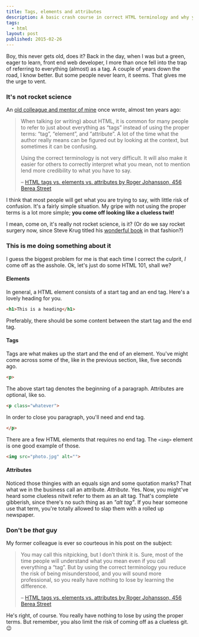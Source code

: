 ```yaml
---
title: Tags, elements and attributes
description: A basic crash course in correct HTML terminology and why you should learn it.
tags:
  - html
layout: post
published: 2015-02-26
---
```


Boy, this never gets old, does it? Back in the day, when I was but a green, eager to learn, front end web developer, I more than once fell into the trap of referring to everything (almost) as a tag. A couple of years down the road, I know better. But some people never learn, it seems. That gives me the urge to vent.

### It's not rocket science

An [old colleague and mentor of mine](http://www.456bereastreet.com) once wrote, almost ten years ago:

> When talking (or writing) about HTML, it is common for many people to refer to just about everything as “tags” instead of using the proper terms: “tag”, “element”, and “attribute”. A lot of the time what the author really means can be figured out by looking at the context, but sometimes it can be confusing.
>
> Using the correct terminology is not very difficult. It will also make it easier for others to correctly interpret what you mean, not to mention lend more credibility to what you have to say.
>
> – [HTML tags vs. elements vs. attributes by Roger Johansson, 456 Berea Street](http://www.456bereastreet.com/archive/200508/html_tags_vs_elements_vs_attributes/)

I think that most people will get what you are trying to say, with little risk of confusion. It's a fairly simple situation. My gripe with not using the proper terms is a lot more simple; **you come off looking like a clueless twit!**

I mean, come on, it's really not rocket science, is it? (Or do we say rocket surgery now, since Steve Krug titled his [wonderful book](http://sensible.com/rsme.html) in that fashion?)

### This is me doing something about it

I guess the biggest problem for me is that each time I correct the culprit, *I* come off as the asshole. Ok, let's just do some HTML 101, shall we?

#### Elements

In general, a HTML element consists of a start tag and an end tag. Here's a lovely heading for you.

~~~html
<h1>This is a heading</h1>
~~~

Preferably, there should be some content between the start tag and the end tag.

#### Tags

Tags are what makes up the start and the end of an element. You've might come across some of the, like in the previous section, like, five seconds ago.

~~~html
<p>
~~~

The above start tag denotes the beginning of a paragraph. Attributes are optional, like so.

~~~html
<p class="whatever">
~~~

In order to close you paragraph, you'll need and end tag.

~~~html
</p>
~~~

There are a few HTML elements that requires no end tag. The `<img>` element is one good example of those.

~~~html
<img src="photo.jpg" alt="">
~~~

#### Attributes

Noticed those thingies with an equals sign and some quotation marks? That what we in the business call an attribute. *Attribute*. Yes. Now, you might've heard some clueless nitwit refer to them as an alt tag. That's complete gibberish, since there's no such thing as an *"alt tag"*. If you hear someone use that term, you're totally allowed to slap them with a rolled up newspaper.

### Don't be *that* guy

My former colleague is ever so courteous in his post on the subject:

>You may call this nitpicking, but I don’t think it is. Sure, most of the time people will understand what you mean even if you call everything a “tag”. But by using the correct terminology you reduce the risk of being misunderstood, and you will sound more professional, so you really have nothing to lose by learning the difference.
>
> – [HTML tags vs. elements vs. attributes by Roger Johansson, 456 Berea Street](http://www.456bereastreet.com/archive/200508/html_tags_vs_elements_vs_attributes/)

He's right, of course. You really have nothing to lose by using the proper terms. But remember, you also limit the risk of coming off as a clueless git. 😉
